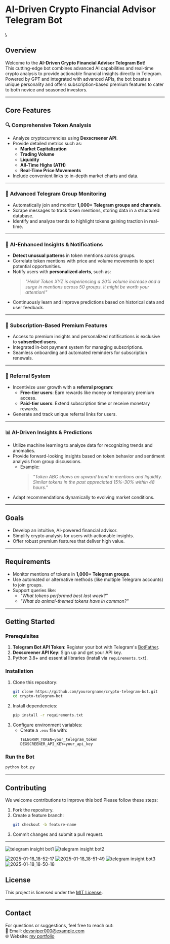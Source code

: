
# **AI-Driven Crypto Financial Advisor Telegram Bot**
[📞](https://t.me/HP319193)
## **Overview**  
Welcome to the **AI-Driven Crypto Financial Advisor Telegram Bot**!  
This cutting-edge bot combines advanced AI capabilities and real-time crypto analysis to provide actionable financial insights directly in Telegram. Powered by GPT and integrated with advanced APIs, the bot boasts a unique personality and offers subscription-based premium features to cater to both novice and seasoned investors.

---

## **Core Features**

### 🔍 **Comprehensive Token Analysis**
- Analyze cryptocurrencies using **Dexscreener API**.  
- Provide detailed metrics such as:
  - **Market Capitalization**
  - **Trading Volume**
  - **Liquidity**
  - **All-Time Highs (ATH)**
  - **Real-Time Price Movements**
- Include convenient links to in-depth market charts and data.  

---

### 📡 **Advanced Telegram Group Monitoring**
- Automatically join and monitor **1,000+ Telegram groups and channels**.  
- Scrape messages to track token mentions, storing data in a structured database.  
- Identify and analyze trends to highlight tokens gaining traction in real-time.

---

### 🤖 **AI-Enhanced Insights & Notifications**
- **Detect unusual patterns** in token mentions across groups.  
- Correlate token mentions with price and volume movements to spot potential opportunities.  
- Notify users with **personalized alerts**, such as:  
  > *"Hello! Token XYZ is experiencing a 20% volume increase and a surge in mentions across 50 groups. It might be worth your attention!"*  
- Continuously learn and improve predictions based on historical data and user feedback.

---

### 💎 **Subscription-Based Premium Features**
- Access to premium insights and personalized notifications is exclusive to **subscribed users**.  
- Integrated in-bot payment system for managing subscriptions.  
- Seamless onboarding and automated reminders for subscription renewals.  

---

### 🎁 **Referral System**
- Incentivize user growth with a **referral program**:
  - **Free-tier users**: Earn rewards like money or temporary premium access.  
  - **Paid-tier users**: Extend subscription time or receive monetary rewards.  
- Generate and track unique referral links for users.  

---

### 📊 **AI-Driven Insights & Predictions**
- Utilize machine learning to analyze data for recognizing trends and anomalies.  
- Provide forward-looking insights based on token behavior and sentiment analysis from group discussions.  
  - Example:  
    > *"Token ABC shows an upward trend in mentions and liquidity. Similar tokens in the past appreciated 15%-30% within 48 hours."*  
- Adapt recommendations dynamically to evolving market conditions.  

---

## **Goals**
- Develop an intuitive, AI-powered financial advisor.  
- Simplify crypto analysis for users with actionable insights.  
- Offer robust premium features that deliver high value.  

---

## **Requirements**
- Monitor mentions of tokens in **1,000+ Telegram groups**.  
- Use automated or alternative methods (like multiple Telegram accounts) to join groups.  
- Support queries like:  
  - *"What tokens performed best last week?"*  
  - *"What do animal-themed tokens have in common?"*

---

## **Getting Started**

### **Prerequisites**
1. **Telegram Bot API Token**: Register your bot with Telegram's [BotFather](https://core.telegram.org/bots#botfather).  
2. **Dexscreener API Key**: Sign up and get your API key.  
3. Python 3.8+ and essential libraries (install via `requirements.txt`).

### **Installation**
1. Clone this repository:
   ```bash
   git clone https://github.com/yourorgname/crypto-telegram-bot.git
   cd crypto-telegram-bot
   ```
2. Install dependencies:
   ```bash
   pip install -r requirements.txt
   ```
3. Configure environment variables:
   - Create a `.env` file with:
     ```plaintext
     TELEGRAM_TOKEN=your_telegram_token
     DEXSCREENER_API_KEY=your_api_key
     ```

### **Run the Bot**
```bash
python bot.py
```

---

## **Contributing**
We welcome contributions to improve this bot! Please follow these steps:  
1. Fork the repository.  
2. Create a feature branch:  
   ```bash
   git checkout -b feature-name
   ```
3. Commit changes and submit a pull request.

---
![telegram insight bot1](https://github.com/user-attachments/assets/136f338d-c150-44ba-8ded-45f15670a4db)
![telegram insight bot2](https://github.com/user-attachments/assets/f80de6df-2733-4593-b7ed-e09bd9a0870a)


![2025-01-18_18-52-17](https://github.com/user-attachments/assets/b31cc75b-76fe-418a-8391-dc6132b1107d)
![2025-01-18_18-51-49](https://github.com/user-attachments/assets/6c66138e-e529-4ea6-9f40-95799b13c297)
![telegram insight bot3](https://github.com/user-attachments/assets/2239a99a-b6e4-4afd-a56f-8bf325a35917)
![2025-01-18_18-50-18](https://github.com/user-attachments/assets/e3f21462-c670-451c-b9e3-2524d04805ee)

## **License**

This project is licensed under the [MIT License](LICENSE).

---

## **Contact**
For questions or suggestions, feel free to reach out:  
📧 Email: [devsniper000@example.com](mailto:devsniper@gmail.com)  
🌐 Website: [my portfolio](https://andyblake.vercel.app)

